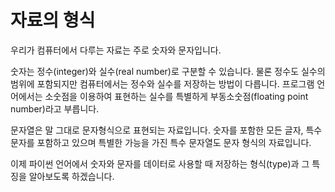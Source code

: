 # 자료의 형식


우리가 컴퓨터에서 다루는 자료는 주로 숫자와 문자입니다. 

숫자는 정수(integer)와 실수(real number)로 구분할 수 있습니다. 물론 정수도 실수의 범위에 포함되지만 컴퓨터에서는 정수와 실수를 저장하는 방법이 다릅니다. 프로그램 언어에서는 소숫점을 이용하여 표현하는 실수를 특별하게 부동소숫점(floating point number)라고 부릅니다. 

문자열은 말 그대로 문자형식으로 표현되는 자료입니다. 숫자를 포함한 모든 글자, 특수 문자를 포함하고 있으며 특별한 가능을 가진 특수 문자열도 문자 형식의 자료입니다.

이제 파이썬 언어에서 숫자와 문자를 데이터로 사용할 때 저장하는 형식(type)과 그 특징을 알아보도록 하겠습니다. 

